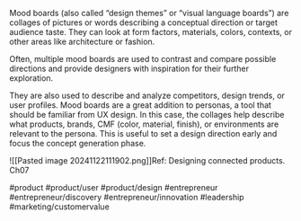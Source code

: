 Mood boards (also called “design themes” or “visual language boards”) are collages of pictures or words describing a conceptual direction or target audience taste. They can look at form factors, materials, colors, contexts, or other areas like architecture or fashion. 

Often, multiple mood boards are used to contrast and compare possible directions and provide designers with inspiration for their further exploration.

They are also used to describe and analyze competitors, design trends, or user profiles. Mood boards are a great addition to personas, a tool that should be familiar from UX design. In this case, the collages help describe what products, brands, CMF (color, material, finish), or envi­ronments are relevant to the persona. This is useful to set a design direction early and focus the concept generation phase.

![[Pasted image 20241122111902.png]]Ref: Designing connected products. Ch07

#product #product/user #product/design #entrepreneur #entrepreneur/discovery #entrepreneur/innovation #leadership #marketing/customervalue 